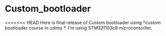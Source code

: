# Custom_bootloader
<<<<<<< HEAD
Here is final release of Custom bootloader using *custom bootloader course in udimy *.
I'm using STM32f103c8 microcontorller.
